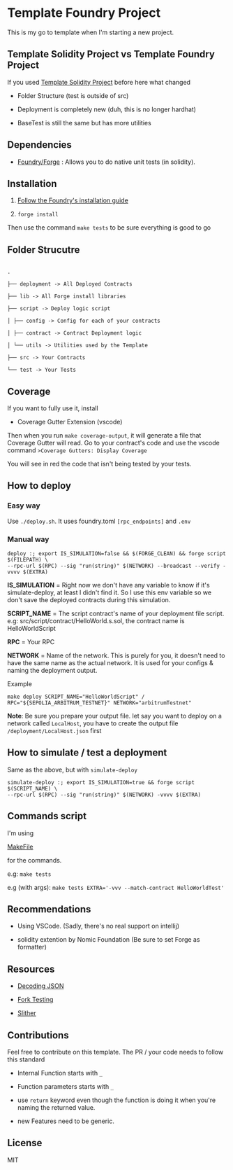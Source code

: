 
  
  
  

# Template Foundry Project

  

This is my go to template when I'm starting a new project.

  

## Template Solidity Project vs Template Foundry Project

If you used [Template Solidity Project](https://github.com/0xAtum/template-solidity-project) before here what changed

- Folder Structure (test is outside of src)

- Deployment is completely new (duh, this is no longer hardhat)

- BaseTest is still the same but has more utilities

  
  

## Dependencies

  

- [Foundry/Forge](https://github.com/gakonst/foundry) : Allows you to do native unit tests (in solidity).

  

## Installation

  

1. [Follow the Foundry's installation guide](https://book.getfoundry.sh/getting-started/installation.html)

2.  `forge install`

  

Then use the command `make tests` to be sure everything is good to go

  

## Folder Strucutre

  

```

.

├── deployment -> All Deployed Contracts

├── lib -> All Forge install libraries

├── script -> Deploy logic script

│ ├── config -> Config for each of your contracts

│ ├── contract -> Contract Deployment logic

│ └── utils -> Utilities used by the Template

├── src -> Your Contracts

└── test -> Your Tests

```

  

## Coverage

If you want to fully use it, install
- Coverage Gutter Extension (vscode)

Then when you run `make coverage-output`, it will generate a file that Coverage Gutter will read. Go to your contract's code and use the vscode command `>Coverage Gutters: Display Coverage`

You will see in red the code that isn't being tested by your tests.

## How to deploy
### Easy way
Use `./deploy.sh`. It uses foundry.toml `[rpc_endpoints]` and `.env`

### Manual way

    deploy :; export IS_SIMULATION=false && $(FORGE_CLEAN) && forge script $(FILEPATH) \
    --rpc-url $(RPC) --sig "run(string)" $(NETWORK) --broadcast --verify -vvvv $(EXTRA)

**IS_SIMULATION** = Right now we don't have any variable to know if it's simulate-deploy, at least I didn't find it. So I use this env variable so we don't save the deployed contracts during this simulation.

**SCRIPT_NAME** = The script contract's name of your deployment file script. e.g: src/script/contract/HelloWorld.s.sol, the contract name is HelloWorldScript

**RPC** = Your RPC

**NETWORK** = Name of the network. This is purely for you, it doesn't need to have the same name as the actual network. It is used for your configs & naming the deployment output.

Example

    make deploy SCRIPT_NAME="HelloWorldScript" /
    RPC="${SEPOLIA_ARBITRUM_TESTNET}" NETWORK="arbitrumTestnet"

  

**Note**: Be sure you prepare your output file. let say you want to deploy on a network called `LocalHost`, you have to create the output file `/deployment/LocalHost.json` first

  

## How to simulate / test a deployment

 
Same as the above, but with `simulate-deploy`

    simulate-deploy :; export IS_SIMULATION=true && forge script $(SCRIPT_NAME) \
    --rpc-url $(RPC) --sig "run(string)" $(NETWORK) -vvvv $(EXTRA)

## Commands script

I'm using

[MakeFile](https://github.com/0xAtum/template-foundry-project/blob/main/Makefile)

for the commands.

  

e.g: `make tests`

e.g (with args): `make tests EXTRA='-vvv --match-contract HelloWorldTest'`

  

## Recommendations

- Using VSCode. (Sadly, there's no real support on intellij)

- solidity extention by Nomic Foundation (Be sure to set Forge as formatter)

  
  

## Resources

- [Decoding JSON](https://book.getfoundry.sh/cheatcodes/parse-json?highlight=json#decoding-json-objects-into-solidity-structs)

- [Fork Testing](https://book.getfoundry.sh/forge/fork-testing?highlight=fork#forking-cheatcodes)

- [Slither](https://github.com/crytic/slither/wiki/Usage)

  
  

## Contributions

Feel free to contribute on this template. The PR / your code needs to follow this standard

- Internal Function starts with `_`

- Function parameters starts with `_`

- use `return` keyword even though the function is doing it when you're naming the returned value.

- new Features need to be generic.

  

## License

MIT
